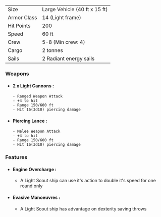 |             |                               |
| ----------- | ----------------------------- |
| Size        | Large Vehicle (40 ft x 15 ft) |
| Armor Class | 14 (Light frame)              |
| Hit Points  | 200                           |
| Speed       | 60 ft                         |
| Crew        | 5-8 (Min crew: 4)             |
| Cargo       | 2 tonnes                      |
| Sails       | 2 Radiant energy sails        |

### Weapons
- #### 2 x Light Cannons :
	  - Ranged Weapon Attack
	  - +4 to hit
	  - Range 150/600 ft
	  - Hit 16(3d10) piercing damage
- #### Piercing Lance :
	  - Melee Weapon Attack
	  - +4 to hit
	  - Range 150/600 ft
	  - Hit 16(3d10) piercing damage

### Features
- #### Engine Overcharge :
	- A Light Scout ship can use it's action to double it's speed for one round only
- #### Evasive Manoeuvres :
	- A Light Scout ship has advantage on dexterity saving throws